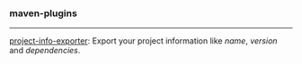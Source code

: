 ### maven-plugins

----
[project-info-exporter](https://github.com/emmanuelneri/maven-plugins/tree/master/project-info-exporter): Export your project information like _name_, _version_ and _dependencies_.
